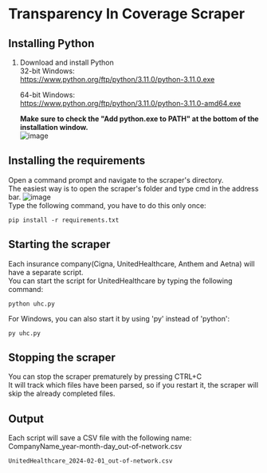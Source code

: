 # Transparency In Coverage Scraper

## Installing Python
1) Download and install Python<br/>
	32-bit Windows:<br/>
	https://www.python.org/ftp/python/3.11.0/python-3.11.0.exe<br/>
	
	64-bit Windows:<br/>
	https://www.python.org/ftp/python/3.11.0/python-3.11.0-amd64.exe<br/>
	
	**Make sure to check the "Add python.exe to PATH" at the bottom of the installation window.**<br/>
	![image](https://drive.google.com/uc?export=view&id=1CqbfL0qezreCyh4GvQTOmwwILhPlwWnO)

## Installing the requirements
Open a command prompt and navigate to the scraper's directory.<br/> 
The easiest way is to open the scraper's folder and type cmd in the address bar.
![image](https://drive.google.com/uc?export=view&id=10WuqSabT4Ylti7koCkuDeahneW7eCdmo)
<br/>
Type the following command, you have to do this only once:<br/>
```
pip install -r requirements.txt
```

## Starting the scraper
Each insurance company(Cigna, UnitedHealthcare, Anthem and Aetna) will have a separate script.<br/>
You can start the script for UnitedHealthcare by typing the following command:<br/>
```
python uhc.py
```
For Windows, you can also start it by using 'py' instead of 'python':
```
py uhc.py
```

## Stopping the scraper
You can stop the scraper prematurely by pressing CTRL+C <br/>
It will track which files have been parsed, so if you restart it, the scraper will skip the already completed files. <br/>

## Output
Each script will save a CSV file with the following name:<br/>
CompanyName_year-month-day_out-of-network.csv <br/>
```
UnitedHealthcare_2024-02-01_out-of-network.csv
```

